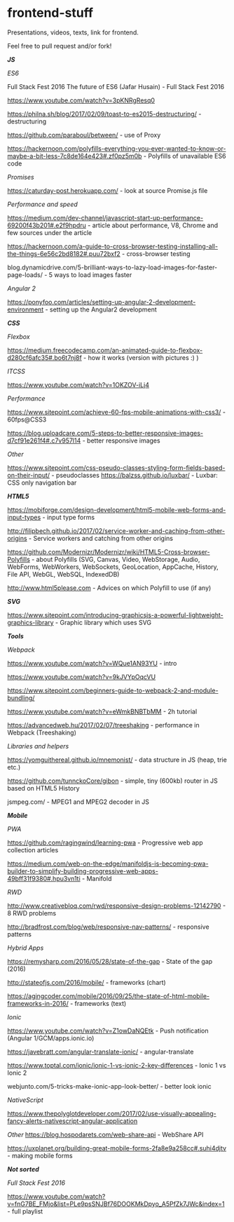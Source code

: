 # frontend-stuff
Presentations, videos, texts, link for frontend.

Feel free to pull request and/or fork!

***JS***

*ES6*

Full Stack Fest 2016 
The future of ES6 (Jafar Husain) - Full Stack Fest 2016

https://www.youtube.com/watch?v=3pKNRgResq0

https://philna.sh/blog/2017/02/09/toast-to-es2015-destructuring/ - destructuring

https://github.com/paraboul/between/ - use of Proxy


https://hackernoon.com/polyfills-everything-you-ever-wanted-to-know-or-maybe-a-bit-less-7c8de164e423#.zf0pz5m0b - Polyfills of unavailable ES6 code

*Promises*

https://caturday-post.herokuapp.com/ - look at source Promise.js file

*Performance and speed*

https://medium.com/dev-channel/javascript-start-up-performance-69200f43b201#.e2f9hpdru - article about performance, V8, Chrome and few sources under the article

https://hackernoon.com/a-guide-to-cross-browser-testing-installing-all-the-things-6e56c2bd8182#.puu72bxf2 - cross-browser testing

blog.dynamicdrive.com/5-brilliant-ways-to-lazy-load-images-for-faster-page-loads/ - 5 ways to load images faster

*Angular 2*

https://ponyfoo.com/articles/setting-up-angular-2-development-environment - setting up the Angular2 development

***CSS***

*Flexbox*

https://medium.freecodecamp.com/an-animated-guide-to-flexbox-d280cf6afc35#.bo6t7nj8f - how it works (version with pictures :) )

*ITCSS*

https://www.youtube.com/watch?v=1OKZOV-iLj4

*Performance*

https://www.sitepoint.com/achieve-60-fps-mobile-animations-with-css3/ - 60fps@CSS3

https://blog.uploadcare.com/5-steps-to-better-responsive-images-d7cf91e261f4#.c7v957l14 - better responsive images

*Other*

https://www.sitepoint.com/css-pseudo-classes-styling-form-fields-based-on-their-input/ - pseudoclasses
https://balzss.github.io/luxbar/ - Luxbar: CSS only navigation bar


***HTML5***

https://mobiforge.com/design-development/html5-mobile-web-forms-and-input-types - input type forms

http://filipbech.github.io/2017/02/service-worker-and-caching-from-other-origins - Service workers and catching from other origins

https://github.com/Modernizr/Modernizr/wiki/HTML5-Cross-browser-Polyfills - about Polyfills (SVG, Canvas, Video, WebStorage, Audio, WebForms, WebWorkers, WebSockets, GeoLocation, AppCache, History, File API, WebGL, WebSQL, IndexedDB)

http://www.html5please.com - Advices on which Polyfill to use (if any)

***SVG***

https://www.sitepoint.com/introducing-graphicsjs-a-powerful-lightweight-graphics-library - Graphic library which uses SVG

***Tools***

*Webpack*

https://www.youtube.com/watch?v=WQue1AN93YU - intro

https://www.youtube.com/watch?v=9kJVYpOqcVU

https://www.sitepoint.com/beginners-guide-to-webpack-2-and-module-bundling/

https://www.youtube.com/watch?v=eWmkBNBTbMM - 2h tutorial

https://advancedweb.hu/2017/02/07/treeshaking - performance in Webpack (Treeshaking)

*Libraries and helpers*

https://yomguithereal.github.io/mnemonist/ - data structure in JS (heap, trie etc.)

https://github.com/tunnckoCore/gibon - simple, tiny (600kb) router in JS based on HTML5 History

jsmpeg.com/ - MPEG1 and MPEG2 decoder in JS


***Mobile***

*PWA*

https://github.com/ragingwind/learning-pwa - Progressive web app collection articles

https://medium.com/web-on-the-edge/manifoldjs-is-becoming-pwa-builder-to-simplify-building-progressive-web-apps-49bff31f9380#.hpu3vn1ti - Manifold

*RWD*

http://www.creativebloq.com/rwd/responsive-design-problems-12142790 - 8 RWD problems

http://bradfrost.com/blog/web/responsive-nav-patterns/ - responsive patterns

*Hybrid Apps*

https://remysharp.com/2016/05/28/state-of-the-gap - State of the gap (2016)

http://stateofjs.com/2016/mobile/ - frameworks (chart)

https://agingcoder.com/mobile/2016/09/25/the-state-of-html-mobile-frameworks-in-2016/ - frameworks (text)

*Ionic*

https://www.youtube.com/watch?v=Z1owDaNQEtk - Push notification (Angular 1/GCM/apps.ionic.io)

https://javebratt.com/angular-translate-ionic/ - angular-translate

https://www.toptal.com/ionic/ionic-1-vs-ionic-2-key-differences - Ionic 1 vs Ionic 2

webjunto.com/5-tricks-make-ionic-app-look-better/ - better look ionic

*NativeScript*

https://www.thepolyglotdeveloper.com/2017/02/use-visually-appealing-fancy-alerts-nativescript-angular-application

*Other*
https://blog.hospodarets.com/web-share-api - WebShare API

https://uxplanet.org/building-great-mobile-forms-2fa8e9a258cc#.suhi4djtv - making mobile forms



***Not sorted***

*Full Stack Fest 2016* 

https://www.youtube.com/watch?v=fnG7BE_FMjo&list=PLe9psSNJBf76DOOKMkDpyo_A5PfZk7JWc&index=1 - full playlist
